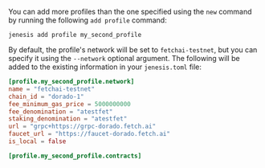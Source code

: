 You can add more profiles than the one specified using the ```new``` command by running the following ```add profile``` command:

```
jenesis add profile my_second_profile
```
By default, the profile's network will be set to `fetchai-testnet`, but you can specify it using the `--network` optional argument. The following will be added to the existing information in your `jenesis.toml` file:

```toml
[profile.my_second_profile.network]
name = "fetchai-testnet"
chain_id = "dorado-1"
fee_minimum_gas_price = 5000000000
fee_denomination = "atestfet"
staking_denomination = "atestfet"
url = "grpc+https://grpc-dorado.fetch.ai"
faucet_url = "https://faucet-dorado.fetch.ai"
is_local = false

[profile.my_second_profile.contracts]
```
